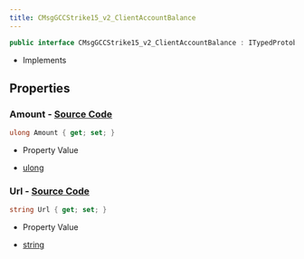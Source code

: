 ```yaml
---
title: CMsgGCCStrike15_v2_ClientAccountBalance
---
```


```csharp
public interface CMsgGCCStrike15_v2_ClientAccountBalance : ITypedProtobuf<CMsgGCCStrike15_v2_ClientAccountBalance>, INativeHandle
```

- Implements

## Properties

### **Amount** - [Source Code](https://github.com/swiftly-solution/swiftlys2/blob/main/managed/src/SwiftlyS2.Generated/Protobufs/Interfaces/CMsgGCCStrike15_v2_ClientAccountBalance.cs#L13)

```csharp
ulong Amount { get; set; }
```

- Property Value

- [ulong](https://learn.microsoft.com/dotnet/api/system.uint64)

### **Url** - [Source Code](https://github.com/swiftly-solution/swiftlys2/blob/main/managed/src/SwiftlyS2.Generated/Protobufs/Interfaces/CMsgGCCStrike15_v2_ClientAccountBalance.cs#L16)

```csharp
string Url { get; set; }
```

- Property Value

- [string](https://learn.microsoft.com/dotnet/api/system.string)

